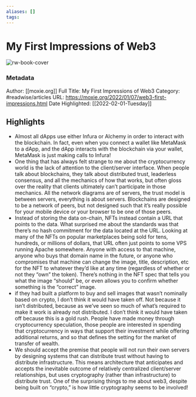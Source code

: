 ```yaml
---
aliases: []
tags:
---
```

# My First Impressions of Web3

![rw-book-cover](https://readwise-assets.s3.amazonaws.com/static/images/article3.5c705a01b476.png)
### Metadata
Author: [[moxie.org]]
Full Title: My First Impressions of Web3
Category: #readwise/articles
URL: https://moxie.org/2022/01/07/web3-first-impressions.html
Date Highlighted: [[2022-02-01-Tuesday]]

## Highlights
- Almost all dApps use either Infura or Alchemy in order to interact with the blockchain. In fact, even when you connect a wallet like MetaMask to a dApp, and the dApp interacts with the blockchain via your wallet, MetaMask is just making calls to Infura!
- One thing that has always felt strange to me about the cryptocurrency world is the lack of attention to the client/server interface. When people talk about blockchains, they talk about distributed trust, leaderless consensus, and all the mechanics of how that works, but often gloss over the reality that clients ultimately can’t participate in those mechanics. All the network diagrams are of servers, the trust model is between servers, everything is about servers. Blockchains are designed to be a network of peers, but not designed such that it’s really possible for your mobile device or your browser to be one of those peers.
- Instead of storing the data on-chain, NFTs instead contain a URL that points to the data. What surprised me about the standards was that there’s no hash commitment for the data located at the URL. Looking at many of the NFTs on popular marketplaces being sold for tens, hundreds, or millions of dollars, that URL often just points to some VPS running Apache somewhere. Anyone with access to that machine, anyone who buys that domain name in the future, or anyone who compromises that machine can change the image, title, description, etc for the NFT to whatever they’d like at any time (regardless of whether or not they “own” the token). There’s nothing in the NFT spec that tells you what the image “should” be, or even allows you to confirm whether something is the “correct” image.
- if they had built a platform to buy and sell images that wasn’t nominally based on crypto, I don’t think it would have taken off. Not because it isn’t distributed, because as we’ve seen so much of what’s required to make it work is already not distributed. I don’t think it would have taken off because this is a gold rush. People have made money through cryptocurrency speculation, those people are interested in spending that cryptocurrency in ways that support their investment while offering additional returns, and so that defines the setting for the market of transfer of wealth.
- We should accept the premise that people will not run their own servers by designing systems that can distribute trust without having to distribute infrastructure. This means architecture that anticipates and accepts the inevitable outcome of relatively centralized client/server relationships, but uses cryptography (rather than infrastructure) to distribute trust. One of the surprising things to me about web3, despite being built on “crypto,” is how little cryptography seems to be involved!
